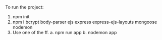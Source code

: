 To run the project:

1. npm init
2. npm i bcrypt body-parser ejs express express-ejs-layouts mongoose nodemon
3. Use one of the ff.
a. npm run app
b. nodemon app
